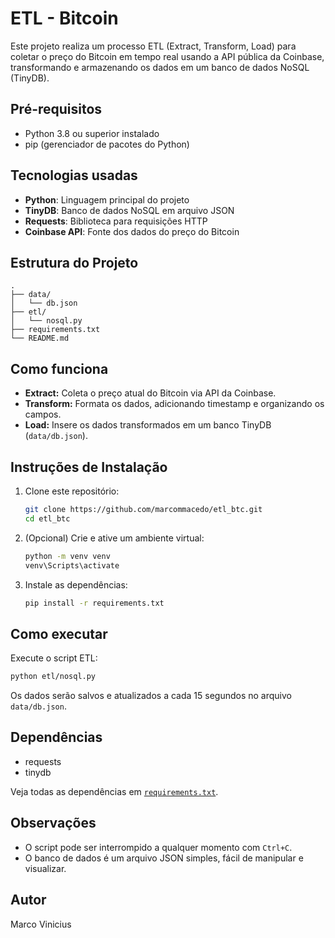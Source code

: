 # ETL - Bitcoin

Este projeto realiza um processo ETL (Extract, Transform, Load) para coletar o preço do Bitcoin em tempo real usando a API pública da Coinbase, transformando e armazenando os dados em um banco de dados NoSQL (TinyDB).

## Pré-requisitos

- Python 3.8 ou superior instalado
- pip (gerenciador de pacotes do Python)

## Tecnologias usadas

- **Python**: Linguagem principal do projeto
- **TinyDB**: Banco de dados NoSQL em arquivo JSON
- **Requests**: Biblioteca para requisições HTTP
- **Coinbase API**: Fonte dos dados do preço do Bitcoin

## Estrutura do Projeto

```
.
├── data/
│   └── db.json
├── etl/
│   └── nosql.py
├── requirements.txt
└── README.md
```

## Como funciona

- **Extract:** Coleta o preço atual do Bitcoin via API da Coinbase.
- **Transform:** Formata os dados, adicionando timestamp e organizando os campos.
- **Load:** Insere os dados transformados em um banco TinyDB (`data/db.json`).

## Instruções de Instalação

1. Clone este repositório:

   ```sh
   git clone https://github.com/marcommacedo/etl_btc.git
   cd etl_btc
   ```

2. (Opcional) Crie e ative um ambiente virtual:

   ```sh
   python -m venv venv
   venv\Scripts\activate
   ```

3. Instale as dependências:
   ```sh
   pip install -r requirements.txt
   ```

## Como executar

Execute o script ETL:

```sh
python etl/nosql.py
```

Os dados serão salvos e atualizados a cada 15 segundos no arquivo `data/db.json`.

## Dependências

- requests
- tinydb

Veja todas as dependências em [`requirements.txt`](requirements.txt).

## Observações

- O script pode ser interrompido a qualquer momento com `Ctrl+C`.
- O banco de dados é um arquivo JSON simples, fácil de manipular e visualizar.

## Autor

Marco Vinicius
